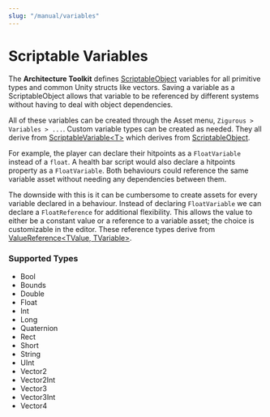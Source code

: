 ```yaml
---
slug: "/manual/variables"
---
```


# Scriptable Variables

The **Architecture Toolkit** defines [ScriptableObject](https://docs.unity3d.com/ScriptReference/ScriptableObject.html) variables for all primitive types and common Unity structs like vectors. Saving a variable as a ScriptableObject allows that variable to be referenced by different systems without having to deal with object dependencies.

All of these variables can be created through the Asset menu, `Zigurous > Variables > ...`. Custom variable types can be created as needed. They all derive from [ScriptableVariable\<T\>](/api/Zigurous.Architecture/ScriptableVariable-1) which derives from [ScriptableObject](https://docs.unity3d.com/ScriptReference/ScriptableObject.html).

For example, the player can declare their hitpoints as a `FloatVariable` instead of a `float`. A health bar script would also declare a hitpoints property as a `FloatVariable`. Both behaviours could reference the same variable asset without needing any dependencies between them.

The downside with this is it can be cumbersome to create assets for every variable declared in a behaviour. Instead of declaring `FloatVariable` we can declare a `FloatReference` for additional flexibility. This allows the value to either be a constant value or a reference to a variable asset; the choice is customizable in the editor. These reference types derive from [ValueReference\<TValue, TVariable\>](/api/Zigurous.Architecture/ValueReference-2).

### Supported Types

- Bool
- Bounds
- Double
- Float
- Int
- Long
- Quaternion
- Rect
- Short
- String
- UInt
- Vector2
- Vector2Int
- Vector3
- Vector3Int
- Vector4

